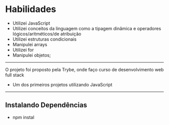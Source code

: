 # Habilidades

- Utilizei JavaScript
- Utilizei conceitos da linguagem como a tipagem dinâmica e operadores lógicos/aritméticos/de atribuição
- Utilizei estruturas condicionais
- Manipulei arrays
- Utilizei for
- Manipulei objetos;
 
 ---
O projeto foi proposto pela Trybe, onde faço curso de desenvolvimento web full stack
- Um dos primeiros projetos utilizando JavaScript

---
## Instalando Dependências

- npm instal
